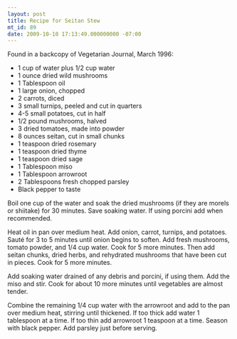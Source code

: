 ```yaml
---
layout: post
title: Recipe for Seitan Stew
mt_id: 89
date: 2009-10-10 17:13:49.000000000 -07:00
---
```

Found in a backcopy of Vegetarian Journal, March 1996:

* 1 cup of water plus 1/2 cup water
* 1 ounce dried wild mushrooms
* 1 Tablespoon oil
* 1 large onion, chopped
* 2 carrots, diced
* 3 small turnips, peeled and cut in quarters
* 4-5 small potatoes, cut in half
* 1/2 pound mushrooms, halved
* 3 dried tomatoes, made into powder
* 8 ounces seitan, cut in small chunks
* 1 teaspoon dried rosemary
* 1 teaspoon dried thyme
* 1 teaspoon dried sage
* 1 Tablespoon miso
* 1 Tablespoon arrowroot
* 2 Tablespoons fresh chopped parsley
* Black pepper to taste

Boil one cup of the water and soak the dried mushrooms (if they are morels or
shiitake) for 30 minutes. Save soaking water. If using porcini add when
recommended.

Heat oil in pan over medium heat. Add onion, carrot, turnips, and potatoes.
Sauté for 3 to 5 minutes until onion begins to soften. Add fresh mushrooms,
tomato powder, and 1/4 cup water. Cook for 5 more minutes. Then add seitan
chunks, dried herbs, and rehydrated mushrooms that have been cut in pieces.
Cook for 5 more minutes.

Add soaking water drained of any debris and porcini, if using them. Add the
miso and stir. Cook for about 10 more minutes until vegetables are almost
tender.

Combine the remaining 1/4 cup water with the arrowroot and add to the pan over
medium heat, stirring until thickened. If too thick add water 1 tablespoon at a
time. If too thin add arrowroot 1 teaspoon at a time. Season with black pepper.
Add parsley just before serving. 
